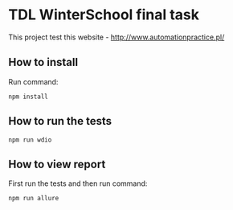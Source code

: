 # TDL WinterSchool final task

This project test this website - http://www.automationpractice.pl/

## How to install
Run command:
```
npm install
```

## How to run the tests
```
npm run wdio
```

## How to view report
First run the tests and then run command:
```
npm run allure
```